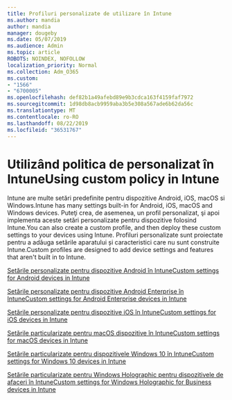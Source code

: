 ```yaml
---
title: Profiluri personalizate de utilizare în Intune
ms.author: mandia
author: mandia
manager: dougeby
ms.date: 05/07/2019
ms.audience: Admin
ms.topic: article
ROBOTS: NOINDEX, NOFOLLOW
localization_priority: Normal
ms.collection: Adm_O365
ms.custom:
- "1566"
- "6700005"
ms.openlocfilehash: def82b1a49afebd89e9b3cdca163f4159faf7972
ms.sourcegitcommit: 1d98db8acb9959aba3b5e308a567ade6b62da56c
ms.translationtype: MT
ms.contentlocale: ro-RO
ms.lasthandoff: 08/22/2019
ms.locfileid: "36531767"
---
```

# <a name="using-custom-policy-in-intune"></a><span data-ttu-id="7c477-102">Utilizând politica de personalizat în Intune</span><span class="sxs-lookup"><span data-stu-id="7c477-102">Using custom policy in Intune</span></span>

<span data-ttu-id="7c477-103">Intune are multe setări predefinite pentru dispozitive Android, iOS, macOS si Windows.</span><span class="sxs-lookup"><span data-stu-id="7c477-103">Intune has many settings built-in for Android, iOS, macOS and Windows devices.</span></span> <span data-ttu-id="7c477-104">Puteţi crea, de asemenea, un profil personalizat, şi apoi implementa aceste setări personalizate pentru dispozitive folosind Intune.</span><span class="sxs-lookup"><span data-stu-id="7c477-104">You can also create a custom profile, and then deploy these custom settings to your devices using Intune.</span></span> <span data-ttu-id="7c477-105">Profiluri personalizate sunt proiectate pentru a adăuga setările aparatului și caracteristici care nu sunt construite Intune.</span><span class="sxs-lookup"><span data-stu-id="7c477-105">Custom profiles are designed to add device settings and features that aren't built in to Intune.</span></span>

[<span data-ttu-id="7c477-106">Setările personalizate pentru dispozitive Android în Intune</span><span class="sxs-lookup"><span data-stu-id="7c477-106">Custom settings for Android devices in Intune</span></span>](https://docs.microsoft.com/intune/custom-settings-android)

[<span data-ttu-id="7c477-107">Setările personalizate pentru dispozitive Android Enterprise în Intune</span><span class="sxs-lookup"><span data-stu-id="7c477-107">Custom settings for Android Enterprise devices in Intune</span></span>](https://docs.microsoft.com/intune/custom-settings-android-for-work)

[<span data-ttu-id="7c477-108">Setările personalizate pentru dispozitive iOS în Intune</span><span class="sxs-lookup"><span data-stu-id="7c477-108">Custom settings for iOS devices in Intune</span></span>](https://docs.microsoft.com/intune/custom-settings-ios)

[<span data-ttu-id="7c477-109">Setările particularizate pentru macOS dispozitive în Intune</span><span class="sxs-lookup"><span data-stu-id="7c477-109">Custom settings for macOS devices in Intune</span></span>](https://docs.microsoft.com/intune/custom-settings-macos)

[<span data-ttu-id="7c477-110">Setările particularizate pentru dispozitivele Windows 10 în Intune</span><span class="sxs-lookup"><span data-stu-id="7c477-110">Custom settings for Windows 10 devices in Intune</span></span>](https://docs.microsoft.com/intune/custom-settings-windows-10)

[<span data-ttu-id="7c477-111">Setările particularizate pentru Windows Holographic pentru dispozitivele de afaceri în Intune</span><span class="sxs-lookup"><span data-stu-id="7c477-111">Custom settings for Windows Holographic for Business devices in Intune</span></span>](https://docs.microsoft.com/intune/custom-settings-windows-holographic)